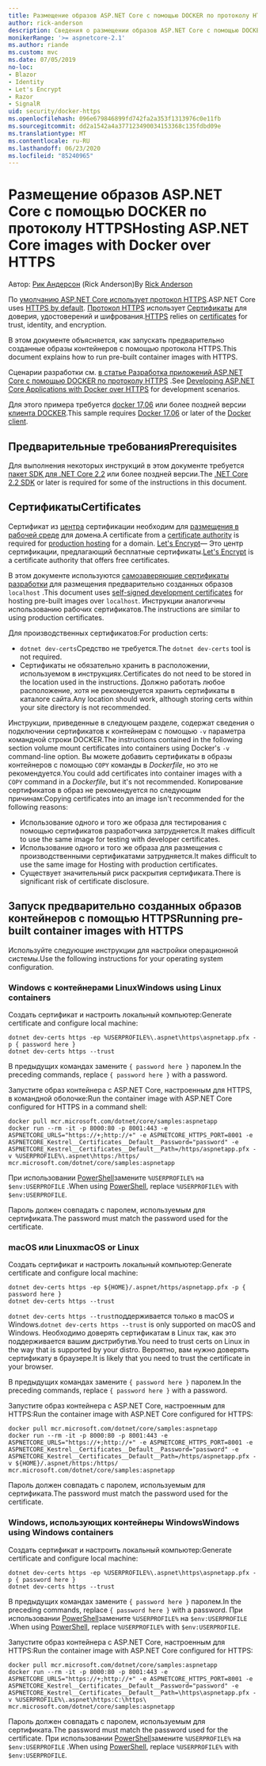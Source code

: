 ```yaml
---
title: Размещение образов ASP.NET Core с помощью DOCKER по протоколу HTTPS
author: rick-anderson
description: Сведения о размещении образов ASP.NET Core с помощью DOCKER по протоколу HTTPS
monikerRange: '>= aspnetcore-2.1'
ms.author: riande
ms.custom: mvc
ms.date: 07/05/2019
no-loc:
- Blazor
- Identity
- Let's Encrypt
- Razor
- SignalR
uid: security/docker-https
ms.openlocfilehash: 096e679846899fd742fa2a353f1313976c0e11fb
ms.sourcegitcommit: dd2a1542a4a377123490034153368c135fdbd09e
ms.translationtype: MT
ms.contentlocale: ru-RU
ms.lasthandoff: 06/23/2020
ms.locfileid: "85240965"
---
```

# <a name="hosting-aspnet-core-images-with-docker-over-https"></a><span data-ttu-id="a6c54-103">Размещение образов ASP.NET Core с помощью DOCKER по протоколу HTTPS</span><span class="sxs-lookup"><span data-stu-id="a6c54-103">Hosting ASP.NET Core images with Docker over HTTPS</span></span>

<span data-ttu-id="a6c54-104">Автор: [Рик Андерсон](https://twitter.com/RickAndMSFT) (Rick Anderson)</span><span class="sxs-lookup"><span data-stu-id="a6c54-104">By [Rick Anderson](https://twitter.com/RickAndMSFT)</span></span>

<span data-ttu-id="a6c54-105">По [умолчанию ASP.NET Core использует протокол HTTPS](/aspnet/core/security/enforcing-ssl).</span><span class="sxs-lookup"><span data-stu-id="a6c54-105">ASP.NET Core uses [HTTPS by default](/aspnet/core/security/enforcing-ssl).</span></span> <span data-ttu-id="a6c54-106">[Протокол HTTPS](https://en.wikipedia.org/wiki/HTTPS) использует [Сертификаты](https://en.wikipedia.org/wiki/Public_key_certificate) для доверия, удостоверений и шифрования.</span><span class="sxs-lookup"><span data-stu-id="a6c54-106">[HTTPS](https://en.wikipedia.org/wiki/HTTPS) relies on [certificates](https://en.wikipedia.org/wiki/Public_key_certificate) for trust, identity, and encryption.</span></span>

<span data-ttu-id="a6c54-107">В этом документе объясняется, как запускать предварительно созданные образы контейнеров с помощью протокола HTTPS.</span><span class="sxs-lookup"><span data-stu-id="a6c54-107">This document explains how to run pre-built container images with HTTPS.</span></span>

<span data-ttu-id="a6c54-108">Сценарии разработки см. [в статье Разработка приложений ASP.NET Core с помощью DOCKER по протоколу HTTPS](https://github.com/dotnet/dotnet-docker/blob/master/samples/run-aspnetcore-https-development.md) .</span><span class="sxs-lookup"><span data-stu-id="a6c54-108">See [Developing ASP.NET Core Applications with Docker over HTTPS](https://github.com/dotnet/dotnet-docker/blob/master/samples/run-aspnetcore-https-development.md) for development scenarios.</span></span>

<span data-ttu-id="a6c54-109">Для этого примера требуется [docker 17,06](https://docs.docker.com/release-notes/docker-ce) или более поздней версии [клиента DOCKER](https://www.docker.com/products/docker).</span><span class="sxs-lookup"><span data-stu-id="a6c54-109">This sample requires [Docker 17.06](https://docs.docker.com/release-notes/docker-ce) or later of the [Docker client](https://www.docker.com/products/docker).</span></span>

## <a name="prerequisites"></a><span data-ttu-id="a6c54-110">Предварительные требования</span><span class="sxs-lookup"><span data-stu-id="a6c54-110">Prerequisites</span></span>

<span data-ttu-id="a6c54-111">Для выполнения некоторых инструкций в этом документе требуется [пакет SDK для .NET Core 2,2](https://dotnet.microsoft.com/download) или более поздней версии.</span><span class="sxs-lookup"><span data-stu-id="a6c54-111">The [.NET Core 2.2 SDK](https://dotnet.microsoft.com/download) or later is required for some of the instructions in this document.</span></span>

## <a name="certificates"></a><span data-ttu-id="a6c54-112">Сертификаты</span><span class="sxs-lookup"><span data-stu-id="a6c54-112">Certificates</span></span>

<span data-ttu-id="a6c54-113">Сертификат из [центра](https://wikipedia.org/wiki/Certificate_authority) сертификации необходим для [размещения в рабочей среде](https://blogs.msdn.microsoft.com/webdev/2017/11/29/configuring-https-in-asp-net-core-across-different-platforms/) для домена.</span><span class="sxs-lookup"><span data-stu-id="a6c54-113">A certificate from a [certificate authority](https://wikipedia.org/wiki/Certificate_authority) is required for [production hosting](https://blogs.msdn.microsoft.com/webdev/2017/11/29/configuring-https-in-asp-net-core-across-different-platforms/) for a domain.</span></span> <span data-ttu-id="a6c54-114">[Let's Encrypt](https://letsencrypt.org/)— Это центр сертификации, предлагающий бесплатные сертификаты.</span><span class="sxs-lookup"><span data-stu-id="a6c54-114">[Let's Encrypt](https://letsencrypt.org/) is a certificate authority that offers free certificates.</span></span>

<span data-ttu-id="a6c54-115">В этом документе используются [самозаверяющие сертификаты разработки](https://en.wikipedia.org/wiki/Self-signed_certificate) для размещения предварительно созданных образов `localhost` .</span><span class="sxs-lookup"><span data-stu-id="a6c54-115">This document uses [self-signed development certificates](https://en.wikipedia.org/wiki/Self-signed_certificate) for hosting pre-built images over `localhost`.</span></span> <span data-ttu-id="a6c54-116">Инструкции аналогичны использованию рабочих сертификатов.</span><span class="sxs-lookup"><span data-stu-id="a6c54-116">The instructions are similar to using production certificates.</span></span>

<span data-ttu-id="a6c54-117">Для производственных сертификатов:</span><span class="sxs-lookup"><span data-stu-id="a6c54-117">For production certs:</span></span>

* <span data-ttu-id="a6c54-118">`dotnet dev-certs`Средство не требуется.</span><span class="sxs-lookup"><span data-stu-id="a6c54-118">The `dotnet dev-certs` tool is not required.</span></span>
* <span data-ttu-id="a6c54-119">Сертификаты не обязательно хранить в расположении, используемом в инструкциях.</span><span class="sxs-lookup"><span data-stu-id="a6c54-119">Certificates do not need to be stored in the location used in the instructions.</span></span> <span data-ttu-id="a6c54-120">Должно работать любое расположение, хотя не рекомендуется хранить сертификаты в каталоге сайта.</span><span class="sxs-lookup"><span data-stu-id="a6c54-120">Any location should work, although storing certs within your site directory is not recommended.</span></span>

<span data-ttu-id="a6c54-121">Инструкции, приведенные в следующем разделе, содержат сведения о подключении сертификатов к контейнерам с помощью `-v` параметра командной строки DOCKER.</span><span class="sxs-lookup"><span data-stu-id="a6c54-121">The instructions contained in the following section volume mount certificates into containers using Docker's `-v` command-line option.</span></span> <span data-ttu-id="a6c54-122">Вы можете добавить сертификаты в образы контейнеров с помощью `COPY` команды в *Dockerfile*, но это не рекомендуется.</span><span class="sxs-lookup"><span data-stu-id="a6c54-122">You could add certificates into container images with a `COPY` command in a *Dockerfile*, but it's not recommended.</span></span> <span data-ttu-id="a6c54-123">Копирование сертификатов в образ не рекомендуется по следующим причинам:</span><span class="sxs-lookup"><span data-stu-id="a6c54-123">Copying certificates into an image isn't recommended for the following reasons:</span></span>

* <span data-ttu-id="a6c54-124">Использование одного и того же образа для тестирования с помощью сертификатов разработчика затрудняется.</span><span class="sxs-lookup"><span data-stu-id="a6c54-124">It makes difficult to use the same image for testing with developer certificates.</span></span>
* <span data-ttu-id="a6c54-125">Использование одного и того же образа для размещения с производственными сертификатами затрудняется.</span><span class="sxs-lookup"><span data-stu-id="a6c54-125">It makes difficult to use the same image for Hosting with production certificates.</span></span>
* <span data-ttu-id="a6c54-126">Существует значительный риск раскрытия сертификата.</span><span class="sxs-lookup"><span data-stu-id="a6c54-126">There is significant risk of certificate disclosure.</span></span>

## <a name="running-pre-built-container-images-with-https"></a><span data-ttu-id="a6c54-127">Запуск предварительно созданных образов контейнеров с помощью HTTPS</span><span class="sxs-lookup"><span data-stu-id="a6c54-127">Running pre-built container images with HTTPS</span></span>

<span data-ttu-id="a6c54-128">Используйте следующие инструкции для настройки операционной системы.</span><span class="sxs-lookup"><span data-stu-id="a6c54-128">Use the following instructions for your operating system configuration.</span></span>

### <a name="windows-using-linux-containers"></a><span data-ttu-id="a6c54-129">Windows с контейнерами Linux</span><span class="sxs-lookup"><span data-stu-id="a6c54-129">Windows using Linux containers</span></span>

<span data-ttu-id="a6c54-130">Создать сертификат и настроить локальный компьютер:</span><span class="sxs-lookup"><span data-stu-id="a6c54-130">Generate certificate and configure local machine:</span></span>

```dotnetcli
dotnet dev-certs https -ep %USERPROFILE%\.aspnet\https\aspnetapp.pfx -p { password here }
dotnet dev-certs https --trust
```

<span data-ttu-id="a6c54-131">В предыдущих командах замените `{ password here }` паролем.</span><span class="sxs-lookup"><span data-stu-id="a6c54-131">In the preceding commands, replace `{ password here }` with a password.</span></span>

<span data-ttu-id="a6c54-132">Запустите образ контейнера с ASP.NET Core, настроенным для HTTPS, в командной оболочке:</span><span class="sxs-lookup"><span data-stu-id="a6c54-132">Run the container image with ASP.NET Core configured for HTTPS in a command shell:</span></span>

```console
docker pull mcr.microsoft.com/dotnet/core/samples:aspnetapp
docker run --rm -it -p 8000:80 -p 8001:443 -e ASPNETCORE_URLS="https://+;http://+" -e ASPNETCORE_HTTPS_PORT=8001 -e ASPNETCORE_Kestrel__Certificates__Default__Password="password" -e ASPNETCORE_Kestrel__Certificates__Default__Path=/https/aspnetapp.pfx -v %USERPROFILE%\.aspnet\https:/https/ mcr.microsoft.com/dotnet/core/samples:aspnetapp
```

<span data-ttu-id="a6c54-133">При использовании [PowerShell](/powershell/scripting/overview)замените `%USERPROFILE%` на `$env:USERPROFILE` .</span><span class="sxs-lookup"><span data-stu-id="a6c54-133">When using [PowerShell](/powershell/scripting/overview), replace `%USERPROFILE%` with `$env:USERPROFILE`.</span></span>

<span data-ttu-id="a6c54-134">Пароль должен совпадать с паролем, используемым для сертификата.</span><span class="sxs-lookup"><span data-stu-id="a6c54-134">The password must match the password used for the certificate.</span></span>

### <a name="macos-or-linux"></a><span data-ttu-id="a6c54-135">macOS или Linux</span><span class="sxs-lookup"><span data-stu-id="a6c54-135">macOS or Linux</span></span>

<span data-ttu-id="a6c54-136">Создать сертификат и настроить локальный компьютер:</span><span class="sxs-lookup"><span data-stu-id="a6c54-136">Generate certificate and configure local machine:</span></span>

```dotnetcli
dotnet dev-certs https -ep ${HOME}/.aspnet/https/aspnetapp.pfx -p { password here }
dotnet dev-certs https --trust
```

<span data-ttu-id="a6c54-137">`dotnet dev-certs https --trust`поддерживается только в macOS и Windows.</span><span class="sxs-lookup"><span data-stu-id="a6c54-137">`dotnet dev-certs https --trust` is only supported on macOS and Windows.</span></span> <span data-ttu-id="a6c54-138">Необходимо доверять сертификатам в Linux так, как это поддерживается вашим дистрибутив.</span><span class="sxs-lookup"><span data-stu-id="a6c54-138">You need to trust certs on Linux in the way that is supported by your distro.</span></span> <span data-ttu-id="a6c54-139">Вероятно, вам нужно доверять сертификату в браузере.</span><span class="sxs-lookup"><span data-stu-id="a6c54-139">It is likely that you need to trust the certificate in your browser.</span></span>

<span data-ttu-id="a6c54-140">В предыдущих командах замените `{ password here }` паролем.</span><span class="sxs-lookup"><span data-stu-id="a6c54-140">In the preceding commands, replace `{ password here }` with a password.</span></span>

<span data-ttu-id="a6c54-141">Запустите образ контейнера с ASP.NET Core, настроенным для HTTPS:</span><span class="sxs-lookup"><span data-stu-id="a6c54-141">Run the container image with ASP.NET Core configured for HTTPS:</span></span>

```console
docker pull mcr.microsoft.com/dotnet/core/samples:aspnetapp
docker run --rm -it -p 8000:80 -p 8001:443 -e ASPNETCORE_URLS="https://+;http://+" -e ASPNETCORE_HTTPS_PORT=8001 -e ASPNETCORE_Kestrel__Certificates__Default__Password="password" -e ASPNETCORE_Kestrel__Certificates__Default__Path=/https/aspnetapp.pfx -v ${HOME}/.aspnet/https:/https/ mcr.microsoft.com/dotnet/core/samples:aspnetapp
```

<span data-ttu-id="a6c54-142">Пароль должен совпадать с паролем, используемым для сертификата.</span><span class="sxs-lookup"><span data-stu-id="a6c54-142">The password must match the password used for the certificate.</span></span>

### <a name="windows-using-windows-containers"></a><span data-ttu-id="a6c54-143">Windows, использующих контейнеры Windows</span><span class="sxs-lookup"><span data-stu-id="a6c54-143">Windows using Windows containers</span></span>

<span data-ttu-id="a6c54-144">Создать сертификат и настроить локальный компьютер:</span><span class="sxs-lookup"><span data-stu-id="a6c54-144">Generate certificate and configure local machine:</span></span>

```dotnetcli
dotnet dev-certs https -ep %USERPROFILE%\.aspnet\https\aspnetapp.pfx -p { password here }
dotnet dev-certs https --trust
```

<span data-ttu-id="a6c54-145">В предыдущих командах замените `{ password here }` паролем.</span><span class="sxs-lookup"><span data-stu-id="a6c54-145">In the preceding commands, replace `{ password here }` with a password.</span></span> <span data-ttu-id="a6c54-146">При использовании [PowerShell](/powershell/scripting/overview)замените `%USERPROFILE%` на `$env:USERPROFILE` .</span><span class="sxs-lookup"><span data-stu-id="a6c54-146">When using [PowerShell](/powershell/scripting/overview), replace `%USERPROFILE%` with `$env:USERPROFILE`.</span></span>

<span data-ttu-id="a6c54-147">Запустите образ контейнера с ASP.NET Core, настроенным для HTTPS:</span><span class="sxs-lookup"><span data-stu-id="a6c54-147">Run the container image with ASP.NET Core configured for HTTPS:</span></span>

```console
docker pull mcr.microsoft.com/dotnet/core/samples:aspnetapp
docker run --rm -it -p 8000:80 -p 8001:443 -e ASPNETCORE_URLS="https://+;http://+" -e ASPNETCORE_HTTPS_PORT=8001 -e ASPNETCORE_Kestrel__Certificates__Default__Password="password" -e ASPNETCORE_Kestrel__Certificates__Default__Path=\https\aspnetapp.pfx -v %USERPROFILE%\.aspnet\https:C:\https\ mcr.microsoft.com/dotnet/core/samples:aspnetapp
```

<span data-ttu-id="a6c54-148">Пароль должен совпадать с паролем, используемым для сертификата.</span><span class="sxs-lookup"><span data-stu-id="a6c54-148">The password must match the password used for the certificate.</span></span> <span data-ttu-id="a6c54-149">При использовании [PowerShell](/powershell/scripting/overview)замените `%USERPROFILE%` на `$env:USERPROFILE` .</span><span class="sxs-lookup"><span data-stu-id="a6c54-149">When using [PowerShell](/powershell/scripting/overview), replace `%USERPROFILE%` with `$env:USERPROFILE`.</span></span>
